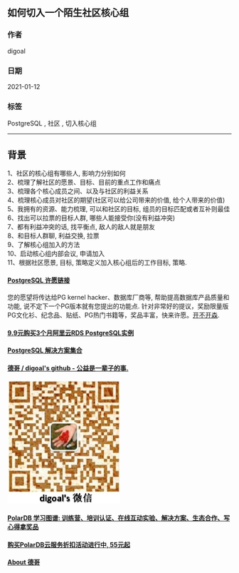 ## 如何切入一个陌生社区核心组  
  
### 作者  
digoal  
  
### 日期  
2021-01-12   
  
### 标签  
PostgreSQL , 社区 , 切入核心组    
  
----  
  
## 背景  
1、社区的核心组有哪些人, 影响力分别如何  
2、梳理了解社区的愿景、目标、目前的重点工作和痛点  
3、梳理各个核心成员之间、以及与社区的利益关系  
4、梳理核心成员对社区的期望(社区可以给公司带来的价值, 给个人带来的价值)   
5、我拥有的资源、能力梳理, 可以和社区的目标, 组员的目标匹配或者互补则最佳   
6、找出可以拉票的目标人群, 哪些人能接受你(没有利益冲突)  
7、都有利益冲突的话, 找平衡点, 敌人的敌人就是朋友   
8、和目标人群聊, 利益交换, 拉票  
9、了解核心组加入的方法  
10、启动核心组内部会议, 申请加入  
11、根据社区愿景, 目标, 策略定义加入核心组后的工作目标, 策略.  
  
  
#### [PostgreSQL 许愿链接](https://github.com/digoal/blog/issues/76 "269ac3d1c492e938c0191101c7238216")
您的愿望将传达给PG kernel hacker、数据库厂商等, 帮助提高数据库产品质量和功能, 说不定下一个PG版本就有您提出的功能点. 针对非常好的提议，奖励限量版PG文化衫、纪念品、贴纸、PG热门书籍等，奖品丰富，快来许愿。[开不开森](https://github.com/digoal/blog/issues/76 "269ac3d1c492e938c0191101c7238216").  
  
  
#### [9.9元购买3个月阿里云RDS PostgreSQL实例](https://www.aliyun.com/database/postgresqlactivity "57258f76c37864c6e6d23383d05714ea")
  
  
#### [PostgreSQL 解决方案集合](https://yq.aliyun.com/topic/118 "40cff096e9ed7122c512b35d8561d9c8")
  
  
#### [德哥 / digoal's github - 公益是一辈子的事.](https://github.com/digoal/blog/blob/master/README.md "22709685feb7cab07d30f30387f0a9ae")
  
  
![digoal's wechat](../pic/digoal_weixin.jpg "f7ad92eeba24523fd47a6e1a0e691b59")
  
  
#### [PolarDB 学习图谱: 训练营、培训认证、在线互动实验、解决方案、生态合作、写心得拿奖品](https://www.aliyun.com/database/openpolardb/activity "8642f60e04ed0c814bf9cb9677976bd4")
  
  
#### [购买PolarDB云服务折扣活动进行中, 55元起](https://www.aliyun.com/activity/new/polardb-yunparter?userCode=bsb3t4al "e0495c413bedacabb75ff1e880be465a")
  
  
#### [About 德哥](https://github.com/digoal/blog/blob/master/me/readme.md "a37735981e7704886ffd590565582dd0")
  
